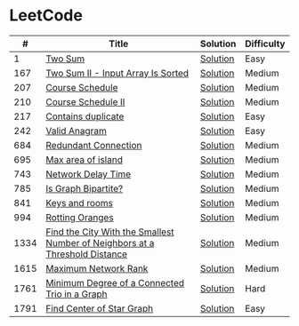 # LeetCode

<table>
  <thead>
    <tr>
      <th>#</th>
      <th>Title</th>
      <th>Solution</th>
      <th>Difficulty</th>
    </tr>
  </thead>
  <tbody>
    <tr>
      <td>1</td>
      <td><a href="https://leetcode.com/problems/two-sum/" >Two Sum</a></td>
      <td><a href="https://github.com/Zacharay/LeetCode/blob/main/Solutions/0001-two-sum/0001-two-sum.cpp">Solution<a/></td>
      <td>Easy</td>
    </tr>
    <tr>
      <td>167</td>
      <td><a href="https://leetcode.com/problems/two-sum-ii-input-array-is-sorted/">Two Sum II - Input Array Is Sorted</a></td>
      <td><a href="https://github.com/Zacharay/LeetCode/blob/main/Solutions/0167-two-sum-ii-input-array-is-sorted/0167-two-sum-ii-input-array-is-sorted.cpp">Solution<a/></td>
      <td>Medium</td>
    </tr>
    <tr>
      <td>207</td>
      <td><a href="https://leetcode.com/problems/course-schedule/">Course Schedule</a></td>
      <td><a href="https://github.com/Zacharay/LeetCode/blob/main/Solutions/0207-course-schedule/0207-course-schedule.cpp">Solution<a/></td>
      <td>Medium</td>
    </tr>
    <tr>
      <td>210</td>
      <td><a href="https://leetcode.com/problems/course-schedule-ii/">Course Schedule II</a></td>
      <td><a href="https://github.com/Zacharay/LeetCode/blob/main/Solutions/0210-course-schedule-ii/0210-course-schedule-ii.cpp">Solution<a/></td>
      <td>Medium</td>
    </tr>
    <tr>
      <td>217</td>
      <td><a href="https://leetcode.com/problems/contains-duplicate/">Contains duplicate</a></td>
      <td><a href="https://github.com/Zacharay/LeetCode/blob/main/Solutions/0217-contains-duplicate/0217-contains-duplicate.cpp">Solution<a/></td>
      <td>Easy</td>
    </tr>
    <tr>
      <td>242</td>
      <td><a href="https://leetcode.com/problems/valid-anagram/">Valid Anagram</a></td>
      <td><a href="https://github.com/Zacharay/LeetCode/blob/main/Solutions/0242-valid-anagram/0242-valid-anagram.cpp">Solution<a/></td>
      <td>Easy</td>
    </tr>
    <tr>
      <td>684</td>
      <td><a href="https://leetcode.com/problems/redundant-connection/">Redundant Connection</a></td>
      <td><a href="https://github.com/Zacharay/LeetCode/blob/main/Solutions/0684-redundant-connection/0684-redundant-connection.cpp">Solution<a/></td>
      <td>Medium</td>
    </tr>
    <tr>
      <td>695</td>
      <td><a href="https://leetcode.com/problems/max-area-of-island/">Max area of island</a></td>
      <td><a href="https://github.com/Zacharay/LeetCode/blob/main/Solutions/0695-max-area-of-island/0695-max-area-of-island.cpp">Solution<a/></td>
      <td>Medium</td>
    </tr>
     <tr>
      <td>743</td>
      <td><a href="https://leetcode.com/problems/network-delay-time/">Network Delay Time</a></td>
      <td><a href="https://github.com/Zacharay/LeetCode/blob/main/Solutions/0743-network-delay-time/0743-network-delay-time.cpp">Solution<a/></td>
      <td>Medium</td>
    </tr>
    <tr>
      <td>785</td>
      <td><a href="https://leetcode.com/problems/is-graph-bipartite/">Is Graph Bipartite?</a></td>
      <td><a href="https://github.com/Zacharay/LeetCode/blob/main/Solutions/0785-is-graph-bipartite/0785-is-graph-bipartite.cpp">Solution<a/></td>
      <td>Medium</td>
    </tr>
    <tr>
      <td>841</td>
      <td><a href="https://leetcode.com/problems/keys-and-rooms/">Keys and rooms</a></td>
      <td><a href="https://github.com/Zacharay/LeetCode/blob/main/Solutions/0841-keys-and-rooms/0841-keys-and-rooms.cpp">Solution<a/></td>
      <td>Medium</td>
    </tr>
     <tr>
      <td>994</td>
      <td><a href="https://leetcode.com/problems/rotting-oranges/">Rotting Oranges</a></td>
      <td><a href="https://github.com/Zacharay/LeetCode/blob/main/Solutions/0994-rotting-oranges/0994-rotting-oranges.cpp">Solution<a/></td>
      <td>Medium</td>
    </tr>
    <tr>
      <td>1334</td>
      <td><a href="https://leetcode.com/problems/find-the-city-with-the-smallest-number-of-neighbors-at-a-threshold-distance/">Find the City With the Smallest Number of Neighbors at a Threshold Distance</a></td>
      <td><a href="https://github.com/Zacharay/LeetCode/blob/main/Solutions/1334-find-the-city-with-the-smallest-number-of-neighbors-at-a-threshold-distance/1334-find-the-city-with-the-smallest-number-of-neighbors-at-a-threshold-distance.cpp">Solution<a/></td>
      <td>Medium</td>
    </tr>
    <tr>
      <td>1615</td>
      <td><a href="https://leetcode.com/problems/maximal-network-rank/">Maximum Network Rank</a></td>
      <td><a href="https://github.com/Zacharay/LeetCode/tree/main/Solutions/1615-maximal-network-rank">Solution<a/></td>
      <td>Medium</td>
    </tr>
    <tr>
      <td>1761</td>
      <td><a href="https://leetcode.com/problems/minimum-degree-of-a-connected-trio-in-a-graph/">Minimum Degree of a Connected Trio in a Graph</a></td>
      <td><a href="https://github.com/Zacharay/LeetCode/blob/main/Solutions/1761-minimum-degree-of-a-connected-trio-in-a-graph/1761-minimum-degree-of-a-connected-trio-in-a-graph.cpp">Solution<a/></td>
      <td>Hard</td>
      </tr>
      <tr>
      <td>1791</td>
      <td><a href="https://leetcode.com/problems/find-center-of-star-graph/">Find Center of Star Graph</a></td>
      <td><a href="https://github.com/Zacharay/LeetCode/blob/main/Solutions/1791-find-center-of-star-graph/1791-find-center-of-star-graph.cpp">Solution<a/></td>
      <td>Easy</td>
    </tr>
    
  </tbody>
</table>
